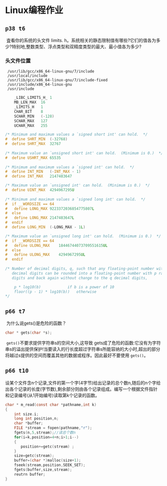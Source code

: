 # Linux编程作业

## `p38 t6` 

​	査看你的系统的头文件 limits. h。系统相关的静态限制值有哪些?它们的值各为多少?特别地,整数类型、浮点类型和双精度类型的最大、最小值各为多少?

### 头文件位置

```Console
 /usr/lib/gcc/x86_64-linux-gnu/7/include
 /usr/local/include
 /usr/lib/gcc/x86_64-linux-gnu/7/include-fixed
 /usr/include/x86_64-linux-gnu
 /usr/include
```

```C
	_LIBC_LIMITS_H_	1
	MB_LEN_MAX	16
	_LIMITS_H	1
	CHAR_BIT	8
    SCHAR_MIN	(-128)
	SCHAR_MAX	127
    UCHAR_MAX	255

/* Minimum and maximum values a `signed short int' can hold.  */
#  define SHRT_MIN	(-32768)
#  define SHRT_MAX	32767
        
/* Maximum value an `unsigned short int' can hold.  (Minimum is 0.)  */
#  define USHRT_MAX	65535
    
/* Minimum and maximum values a `signed int' can hold.  */
#  define INT_MIN	(-INT_MAX - 1)
#  define INT_MAX	2147483647

/* Maximum value an `unsigned int' can hold.  (Minimum is 0.)  */
#  define UINT_MAX	4294967295U
        
/* Minimum and maximum values a `signed long int' can hold.  */
#  if __WORDSIZE == 64
#   define LONG_MAX	9223372036854775807L
#  else
#   define LONG_MAX	2147483647L
#  endif
#  define LONG_MIN	(-LONG_MAX - 1L)

/* Maximum value an `unsigned long int' can hold.  (Minimum is 0.)  */
#  if __WORDSIZE == 64
#   define ULONG_MAX	18446744073709551615UL
#  else
#   define ULONG_MAX	4294967295UL
#  endif	        
        
/* Number of decimal digits, q, such that any floating-point number with q
   decimal digits can be rounded into a floating-point number with p radix b
   digits and back again without change to the q decimal digits,

	p * log10(b)			if b is a power of 10
	floor((p - 1) * log10(b))	otherwise
*/
```

## `p66 t7`

​	为什么说gets()是危险的函数？

```c
char * gets(char *s);
```

​	`gets()`不要求提供字符串s的空间大小,这导致 gets成了危险的函数:它没有为字符串s的溢出提供保护!当要读入的行长度超过字符串s所能容纳的大小时,超出的部分将越过s提供的空间而覆盖其他的数据或程序。因此最好不要使用 `gets()`。

##  `p66 t10`

​	设某个文件含n个记录,文件的第一个字(4字节)给出记录的总个数n,随后的n个字给出各个记录的长度(字节数),剩余部分则由各个记录组成。编写一个根据文件指针和记录编号(从1开始编号)读取第k个记录的函数。

```c
char * m_read(const char *pathname,int k)
{    
    int size.i;
    long int position,n;
    char *buffer;
    FILE *stream = fopen(pathname,"r");  
    fgets(n,5,stream);//读总个数n
    for(i=k,position=4+n;i>1;i--)
    {
       position+=getc(stream) ;
    }
    size=getc(stream);
    buffer=(char *)malloc(size+1);  
    fseek(stream,position,SEEK_SET);
    fgets(buffer,size,stream);
    reutrn buffer;
}
```





